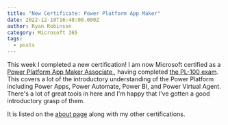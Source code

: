```yaml
---
title: "New Certificate: Power Platform App Maker"
date: 2022-12-10T16:48:00.000Z
author: Ryan Robinson
category: Microsoft 365
tags:
  - posts
---
```


This week I completed a new certification! I am now Microsoft certified as a [Power Platform App Maker Associate,](https://www.credly.com/badges/f62e6037-44d4-4ee2-9fd8-a83b84500910/public_url), having completed [the PL-100 exam](https://learn.microsoft.com/en-us/certifications/exams/pl-100). This covers a lot of the introductory understanding of the Power Platform including Power Apps, Power Automate, Power BI, and Power Virtual Agent. There's a lot of great tools in here and I'm happy that I've gotten a good introductory grasp of them.

It is listed on the [about page](/about) along with my other certifications.